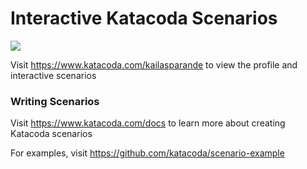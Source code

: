 # Interactive Katacoda Scenarios

[![](http://shields.katacoda.com/katacoda/kailasparande/count.svg)](https://www.katacoda.com/kailasparande "Get your profile on Katacoda.com")

Visit https://www.katacoda.com/kailasparande to view the profile and interactive scenarios

### Writing Scenarios
Visit https://www.katacoda.com/docs to learn more about creating Katacoda scenarios

For examples, visit https://github.com/katacoda/scenario-example
